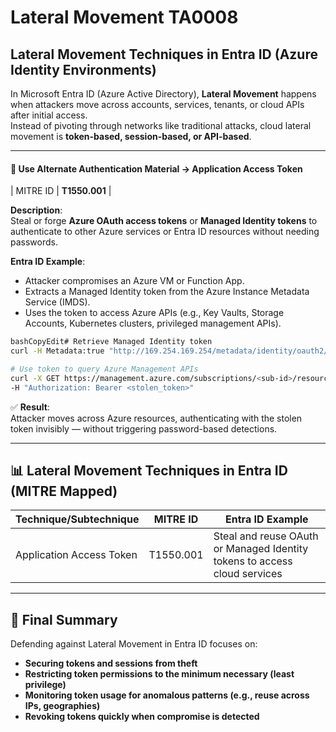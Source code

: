 # Lateral Movement TA0008

## **Lateral Movement Techniques in Entra ID (Azure Identity Environments)**

In Microsoft Entra ID (Azure Active Directory), **Lateral Movement** happens when attackers move across accounts, services, tenants, or cloud APIs after initial access.\
Instead of pivoting through networks like traditional attacks, cloud lateral movement is **token-based, session-based, or API-based**.

***

#### 🔀 Use Alternate Authentication Material → Application Access Token

\| MITRE ID | **T1550.001** |

**Description**:\
Steal or forge **Azure OAuth access tokens** or **Managed Identity tokens** to authenticate to other Azure services or Entra ID resources without needing passwords.

**Entra ID Example**:

* Attacker compromises an Azure VM or Function App.
* Extracts a Managed Identity token from the Azure Instance Metadata Service (IMDS).
* Uses the token to access Azure APIs (e.g., Key Vaults, Storage Accounts, Kubernetes clusters, privileged management APIs).

```bash
bashCopyEdit# Retrieve Managed Identity token
curl -H Metadata:true "http://169.254.169.254/metadata/identity/oauth2/token?api-version=2018-02-01&resource=https://management.azure.com/"

# Use token to query Azure Management APIs
curl -X GET https://management.azure.com/subscriptions/<sub-id>/resourceGroups?api-version=2020-06-01 \
-H "Authorization: Bearer <stolen_token>"
```

✅ **Result**:\
Attacker moves across Azure resources, authenticating with the stolen token invisibly — without triggering password-based detections.

***

## 📊 **Lateral Movement Techniques in Entra ID (MITRE Mapped)**

| Technique/Subtechnique   | MITRE ID  | Entra ID Example                                                          |
| ------------------------ | --------- | ------------------------------------------------------------------------- |
| Application Access Token | T1550.001 | Steal and reuse OAuth or Managed Identity tokens to access cloud services |

***

## 🎯 Final Summary

Defending against Lateral Movement in Entra ID focuses on:

* **Securing tokens and sessions from theft**
* **Restricting token permissions to the minimum necessary (least privilege)**
* **Monitoring token usage for anomalous patterns (e.g., reuse across IPs, geographies)**
* **Revoking tokens quickly when compromise is detected**





